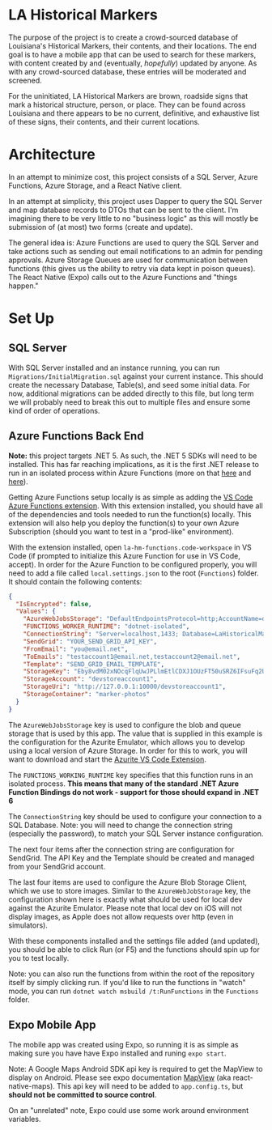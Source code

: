# LA Historical Markers

The purpose of the project is to create a crowd-sourced database of Louisiana's Historical Markers, their contents, and their locations. The end goal is to have a mobile app that can be used to search for these markers, with content created by and (eventually, _hopefully_) updated by anyone. As with any crowd-sourced database, these entries will be moderated and screened.

For the uninitiated, LA Historical Markers are brown, roadside signs that mark a historical structure, person, or place. They can be found across Louisiana and there appears to be no current, definitive, and exhaustive list of these signs, their contents, and their current locations.

# Architecture

In an attempt to minimize cost, this project consists of a SQL Server, Azure Functions, Azure Storage, and a React Native client.

In an attempt at simplicity, this project uses Dapper to query the SQL Server and map database records to DTOs that can be sent to the client. I'm imagining there to be very little to no "business logic" as this will mostly be submission of (at most) two forms (create and update).

The general idea is:
Azure Functions are used to query the SQL Server and take actions such as sending out email notifications to an admin for pending approvals.
Azure Storage Queues are used for communication between functions (this gives us the ability to retry via data kept in poison queues).
The React Native (Expo) calls out to the Azure Functions and "things happen."

# Set Up

## SQL Server

With SQL Server installed and an instance running, you can run `Migrations/InitialMigration.sql` against your current instance. This should create the necessary Database, Table(s), and seed some initial data. For now, additional migrations can be added directly to this file, but long term we will probably need to break this out to multiple files and ensure some kind of order of operations.

## Azure Functions Back End

**Note:** this project targets .NET 5. As such, the .NET 5 SDKs will need to be installed. This has far reaching implications, as it is the first .NET release to run in an isolated process within Azure Functions (more on that [here](https://techcommunity.microsoft.com/t5/apps-on-azure/net-on-azure-functions-roadmap/ba-p/2197916) and [here](https://docs.microsoft.com/en-us/azure/azure-functions/dotnet-isolated-process-guide)).

Getting Azure Functions setup locally is as simple as adding the [VS Code Azure Functions extension](https://marketplace.visualstudio.com/items?itemName=ms-azuretools.vscode-azurefunctions). With this extension installed, you should have all of the dependencies and tools needed to run the function(s) locally. This extension will also help you deploy the function(s) to your own Azure Subscription (should you want to test in a "prod-like" environment).

With the extension installed, open `la-hm-functions.code-workspace` in VS Code (if prompted to initialize this Azure Function for use in VS Code, accept). In order for the Azure Function to be configured properly, you will need to add a file called `local.settings.json` to the root (`Functions`) folder. It should contain the following contents:

```json
{
  "IsEncrypted": false,
  "Values": {
    "AzureWebJobsStorage": "DefaultEndpointsProtocol=http;AccountName=devstoreaccount1;AccountKey=Eby8vdM02xNOcqFlqUwJPLlmEtlCDXJ1OUzFT50uSRZ6IFsuFq2UVErCz4I6tq/K1SZFPTOtr/KBHBeksoGMGw==;BlobEndpoint=http://127.0.0.1:10000/devstoreaccount1;QueueEndpoint=http://127.0.0.1:10001/devstoreaccount1;",
    "FUNCTIONS_WORKER_RUNTIME": "dotnet-isolated",
    "ConnectionString": "Server=localhost,1433; Database=LaHistoricalMarkers; User=sa; Password=YourPassword;",
    "SendGrid": "YOUR_SEND_GRID_API_KEY",
    "FromEmail": "you@email.net",
    "ToEmails": "testaccount1@email.net,testaccount2@email.net",
    "Template": "SEND_GRID_EMAIL_TEMPLATE",
    "StorageKey": "Eby8vdM02xNOcqFlqUwJPLlmEtlCDXJ1OUzFT50uSRZ6IFsuFq2UVErCz4I6tq/K1SZFPTOtr/KBHBeksoGMGw==",
    "StorageAccount": "devstoreaccount1",
    "StorageUri": "http://127.0.0.1:10000/devstoreaccount1",
    "StorageContainer": "marker-photos"
  }
}
```

The `AzureWebJobsStorage` key is used to configure the blob and queue storage that is used by this app. The value that is supplied in this example is the configuration for the Azurite Emulator, which allows you to develop using a local version of Azure Storage. In order for this to work, you will want to download and start the [Azurite VS Code Extension](https://marketplace.visualstudio.com/items?itemName=Azurite.azurite).

The `FUNCTIONS_WORKING_RUNTIME` key specifies that this function runs in an isolated process. **This means that many of the standard .NET Azure Function Bindings do not work - support for those should expand in .NET 6**

The `ConnectionString` key should be used to configure your connection to a SQL Database. Note: you will need to change the connection string (especially the password), to match your SQL Server instance configuration.

The next four items after the connection string are configuration for SendGrid. The API Key and the Template should be created and managed from your SendGrid account.

The last four items are used to configure the Azure Blob Storage Client, which we use to store images. Similar to the `AzureWebJobStorage` key, the configuration shown here is exactly what should be used for local dev against the Azurite Emulator. Please note that local dev on iOS will not display images, as Apple does not allow requests over http (even in simulators).

With these components installed and the settings file added (and updated), you should be able to click Run (or F5) and the functions should spin up for you to test locally.

Note: you can also run the functions from within the root of the repository itself by simply clicking run.
If you'd like to run the functions in "watch" mode, you can run `dotnet watch msbuild /t:RunFunctions` in the `Functions` folder.

## Expo Mobile App

The mobile app was created using Expo, so running it is as simple as making sure you have have Expo installed and runing `expo start`.

Note: A Google Maps Android SDK api key is required to get the MapView to display on Android. Please see expo documentation [MapView](https://docs.expo.io/versions/latest/sdk/map-view/) (aka react-native-maps). This api key will need to be added to `app.config.ts`, but **should not be committed to source control**.

On an "unrelated" note, Expo could use some work around environment variables.
